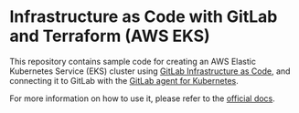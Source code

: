 # Infrastructure as Code with GitLab and Terraform (AWS EKS)

This repository contains sample code for creating an AWS Elastic Kubernetes Service (EKS) cluster using [GitLab Infrastructure as Code](https://docs.gitlab.com/ee/user/infrastructure/), and connecting it to GitLab with the [GitLab agent for Kubernetes](https://docs.gitlab.com/ee/user/clusters/agent/).

For more information on how to use it, please refer to the [official docs](https://docs.gitlab.com/ee/user/infrastructure/clusters/connect/new_eks_cluster.html).
